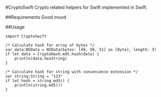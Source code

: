 #CryptoSwift
Crypto related helpers for Swift implemented in Swift.

##Requirements
Good mood

##Usage

    import CryptoSwift
    
    /* Calculate hash for array of bytes */
    var data:NSData = NSData(bytes: [49, 50, 51] as [Byte], length: 3)
    if let data = CryptoHash.md5.hash(data) {
        println(data.hexString)
    }
    
    /* Calculate hash for string with convenience extension */
    var string:String = "123"
    if let hash = string.md5() {
        println(string.md5())
    }
    

